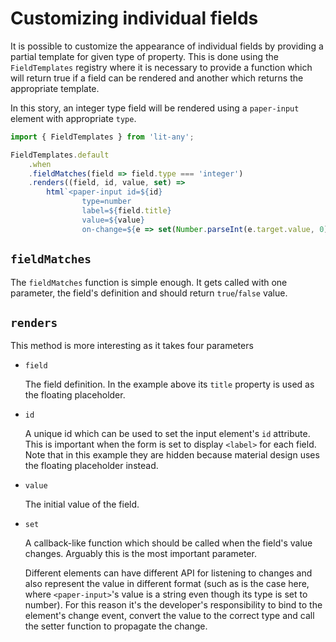 # Customizing individual fields

It is possible to customize the appearance of individual fields by providing a partial template for given
type of property. This is done using the `FieldTemplates` registry where it is necessary to provide a function
which will return true if a field can be rendered and another which returns the appropriate template. 

In this story, an integer type field will be rendered using a `paper-input` element with appropriate `type`.

```js
import { FieldTemplates } from 'lit-any';

FieldTemplates.default
    .when
    .fieldMatches(field => field.type === 'integer')
    .renders((field, id, value, set) =>
        html`<paper-input id=${id} 
                type=number
                label=${field.title}
                value=${value} 
                on-change=${e => set(Number.parseInt(e.target.value, 0))}></paper-input>`);
```

## `fieldMatches`

The `fieldMatches` function is simple enough. It gets called with one parameter, the field's definition
and should return `true`/`false` value.

## `renders`

This method is more interesting as it takes four parameters

* `field`

    The field definition. In the example above its `title` property is used as the floating placeholder.
    
* `id`

    A unique id which can be used to set the input element's `id` attribute. This is important when the form
    is set to display `<label>` for each field. Note that in this example they are hidden because material
    design uses the floating placeholder instead.
    
* `value`

    The initial value of the field.
    
* `set`

    A callback-like function which should be called when the field's value changes. Arguably this is the most
    important parameter.
    
    Different elements can have different API for listening to changes and also represent the
    value in different format (such as is the case here, where `<paper-input>`'s value is a string even
    though its type is set to number). For this reason it's the developer's responsibility to bind to the
    element's change event, convert the value to the correct type and call the setter function to propagate
    the change.
